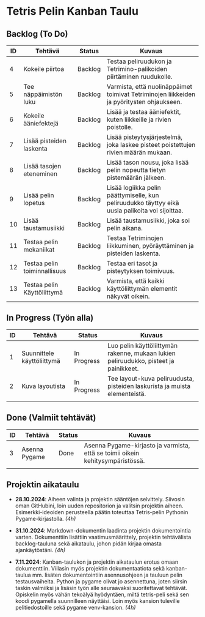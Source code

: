 # Tetris Pelin Kanban Taulu

## Backlog (To Do)

| ID  | Tehtävä                    | Status   | Kuvaus                                                                                  |
|-----|-----------------------------|----------|----------------------------------------------------------------------------------------|
| 4   | Kokeile piirtoa             | Backlog  | Testaa peliruudukon ja Tetrimino-palikoiden piirtäminen ruudukolle.                    |
| 5   | Tee näppäimistön luku       | Backlog  | Varmista, että nuolinäppäimet toimivat Tetriminojen liikkeiden ja pyöritysten ohjaukseen. |
| 6   | Kokeile ääniefektejä        | Backlog  | Lisää ja testaa ääniefektit, kuten liikkeille ja rivien poistolle.                     |
| 7   | Lisää pisteiden laskenta    | Backlog  | Lisää pisteytysjärjestelmä, joka laskee pisteet poistettujen rivien määrän mukaan.     |
| 8   | Lisää tasojen eteneminen    | Backlog  | Lisää tason nousu, joka lisää pelin nopeutta tietyn pistemäärän jälkeen.               |
| 9   | Lisää pelin lopetus         | Backlog  | Lisää logiikka pelin päättymiselle, kun peliruudukko täyttyy eikä uusia palikoita voi sijoittaa. |
| 10  | Lisää taustamusiikki        | Backlog  | Lisää taustamusiikki, joka soi pelin aikana.                                           |
| 11  | Testaa pelin mekaniikat     | Backlog  | Testaa Tetriminojen liikkuminen, pyöräyttäminen ja pisteiden laskenta.                 |
| 12  | Testaa pelin toiminnallisuus| Backlog  | Testaa eri tasot ja pisteytyksen toimivuus.                                            |
| 13  | Testaa pelin Käyttöliittymä | Backlog  | Varmista, että kaikki käyttöliittymän elementit näkyvät oikein.                        |


## In Progress (Työn alla)

| ID  | Tehtävä                    | Status       | Kuvaus                                                                              |
|-----|----------------------------|-------------|--------------------------------------------------------------------------------------|
| 1   | Suunnittele käyttöliittymä | In Progress | Luo pelin käyttöliittymän rakenne, mukaan lukien peliruudukko, pisteet ja painikkeet.|
| 2   | Kuva layoutista            | In Progress | Tee layout-kuva peliruudusta, pisteiden laskurista ja muista elementeistä.           |
|     |                            |             |                                                                                      |

## Done (Valmiit tehtävät)

| ID  | Tehtävä                    | Status     | Kuvaus                                                                                |
|-----|----------------------------|------------|---------------------------------------------------------------------------------------|
| 3   | Asenna Pygame              | Done       | Asenna Pygame-kirjasto ja varmista, että se toimii oikein kehitysympäristössä.        |
|     |                            |            |                                                                                       |

## Projektin aikataulu

- **28.10.2024**: Aiheen valinta ja projektin sääntöjen selvittely. Siivosin oman GitHubini, loin uuden repositorion ja valitsin projektin aiheen. Esimerkki-ideoiden perusteella päätin toteuttaa Tetris-pelin Pythonin Pygame-kirjastolla. *(4h)*

- **31.10.2024**: Markdown-dokumentin laadinta projektin dokumentointia varten. Dokumenttiin lisättiin vaatimusmäärittely, projektin tehtävälista backlog-tauluna sekä aikataulu, johon pidän kirjaa omasta ajankäytöstäni. *(4h)*

- **7.11.2024**: Kanban-taulukon ja projektin aikataulun erotus omaan dokumenttiin. Viilasin myös projektin dokumentaatiota sekä kanban-taulua mm. lisäten dokumentointiin asennusohjeen ja tauluun pelin testausvaiheita. Python ja pygame olivat jo asennettuna, joten siirsin taskin valmiiksi ja lisäsin työn alle seuraavaksi suoritettavat tehtävät. Opiskelin myös vähän tekoälyä hyödyntäen, miltä tetris-peli sekä sen koodi pygamella suunnilleen näyttäisi. Loin myös kansion tuleville pelitiedostoille sekä pygame venv-kansion. *(4h)*
